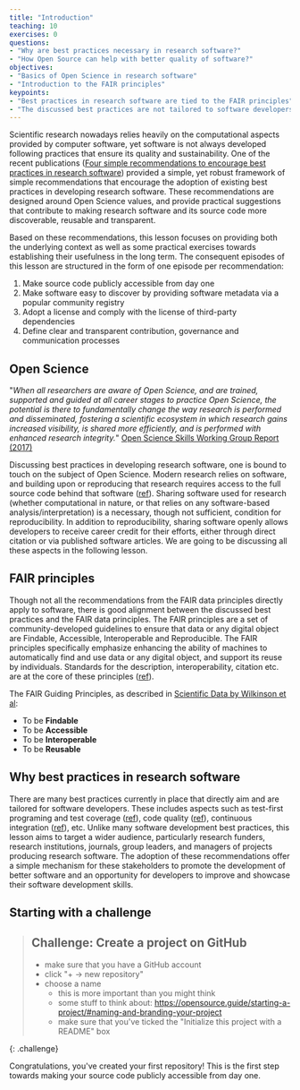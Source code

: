 ```yaml
---
title: "Introduction"
teaching: 10
exercises: 0
questions:
- "Why are best practices necessary in research software?"
- "How Open Source can help with better quality of software?"
objectives:
- "Basics of Open Science in research software"
- "Introduction to the FAIR principles"
keypoints:
- "Best practices in research software are tied to the FAIR principles"
- "The discussed best practices are not tailored to software developers, but rather to a wider audience"
---
```


Scientific research nowadays relies heavily on the computational aspects provided by computer software, yet software is not always developed following practices that ensure its quality and sustainability. One of the recent publications ([Four simple recommendations to encourage best practices in research software](https://f1000research.com/articles/6-876/v1)) provided a simple, yet robust framework of simple recommendations that encourage the adoption of existing best practices in developing research software. These recommendations are designed around Open Science values, and provide practical suggestions that contribute to making research software and its source code more discoverable, reusable and transparent.

Based on these recommendations, this lesson focuses on providing both the underlying context as well as some practical exercises towards establishing their usefulness in the long term. The consequent episodes of this lesson are structured in the form of one episode per recommendation:
1. Make source code publicly accessible from day one
2. Make software easy to discover by providing software metadata via a popular community registry
3. Adopt a license and comply with the license of third-party dependencies
4. Define clear and transparent contribution, governance and communication processes

## Open Science

"_When all researchers are aware of Open Science, and are trained, supported and guided at all career stages to practice Open Science, the potential is there to fundamentally change the way research is performed and disseminated, fostering a scientific ecosystem in which research gains increased visibility, is shared more efficiently, and is performed with enhanced research integrity._" [Open Science Skills Working Group Report (2017)](https://ec.europa.eu/research/openscience/pdf/os_skills_wgreport_final.pdf#view=fit&pagemode=none)

Discussing best practices in developing research software, one is bound to touch on the subject of Open Science. Modern research relies on software, and building upon or reproducing that research requires access to the full source code behind that software ([ref](https://open-science-training-handbook.gitbook.io)). Sharing software used for research (whether computational in nature, or that relies on any software-based analysis/interpretation) is a necessary, though not sufficient, condition for reproducibility. In addition to reproducibility, sharing software openly allows developers to receive career credit for their efforts, either through direct citation or via published software articles. We are going to be discussing all these aspects in the following lesson.

## FAIR principles

Though not all the recommendations from the FAIR data principles directly apply to software, there is good alignment between the discussed best practices and the FAIR data principles. The FAIR principles are a set of community-developed guidelines to ensure that data or any digital object are Findable, Accessible, Interoperable and Reproducible. The FAIR principles specifically emphasize enhancing the ability of machines to automatically find and use data or any digital object, and support its reuse by individuals. Standards for the description, interoperability, citation etc. are at the core of these principles ([ref](https://www.incf.org/activities/standards-and-best-practices/what-is-fair)).

The FAIR Guiding Principles, as described in [Scientific Data by Wilkinson et al](https://www.nature.com/articles/sdata201618):
- To be **Findable**
- To be **Accessible**
- To be **Interoperable**
- To be **Reusable**

## Why best practices in research software

There are many best practices currently in place that directly aim and are tailored for software developers. These includes aspects such as test-first programing and test coverage ([ref](https://github.com/r-lib/covr)), code quality ([ref](https://qaas.cyclopt.com/)), continuous integration ([ref](https://travis-ci.org)), etc. Unlike many software development best practices, this lesson aims to target a wider audience, particularly research funders, research institutions, journals, group leaders, and managers of projects producing research software. The adoption of these recommendations offer a simple mechanism for these stakeholders to promote the development of better software and an opportunity for developers to improve and showcase their software development skills.

## Starting with a challenge

> ## Challenge: Create a project on GitHub
> - make sure that you have a GitHub account
> - click "+ -> new repository"
> - choose a name
>   - this is more important than you might think
>   - some stuff to think about: https://opensource.guide/starting-a-project/#naming-and-branding-your-project
>   - make sure that you've ticked the "Initialize this project with a README" box
>
{: .challenge}

Congratulations, you've created your first repository! This is the first step towards making your source code publicly accessible from day one.
